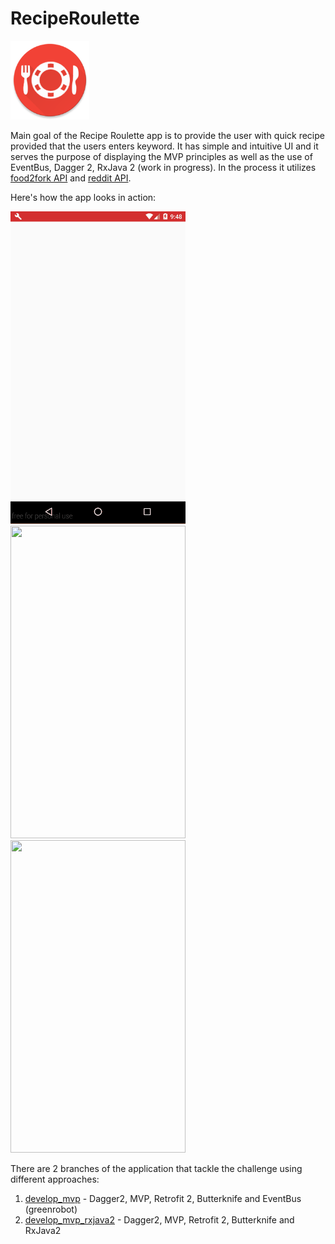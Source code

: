 # RecipeRoulette


<img src="https://github.com/ViksaaSkool/RecipeRoulette/blob/master/art/logo.png" width="126" height="126"/>

Main goal of the Recipe Roulette app is to provide the user with quick recipe provided that the users enters keyword. It has simple and intuitive UI and it serves the purpose of displaying the MVP principles as well as the use of EventBus, Dagger 2, RxJava 2 (work in progress). In the process it utilizes [food2fork API](http://bit.ly/2dWKwIj) and [reddit API](http://bit.ly/2dWKBvJ).

Here's how the app looks in action:

<img src="https://github.com/ViksaaSkool/RecipeRoulette/blob/master/art/preview_1.gif" width="280" height="500"/>
<img src="https://github.com/ViksaaSkool/RecipeRoulette/blob/master/art/preview_2.gif" width="280" height="500"/>
<img src="https://github.com/ViksaaSkool/RecipeRoulette/blob/master/art/preview_3.gif" width="280" height="500"/>

There are 2 branches of the application that tackle the challenge using different approaches:

1. [develop_mvp](http://bit.ly/2dzThKu) - Dagger2, MVP, Retrofit 2, Butterknife and EventBus (greenrobot)
2. [develop_mvp_rxjava2](http://bit.ly/2dWKy3f) - Dagger2, MVP, Retrofit 2, Butterknife and RxJava2
